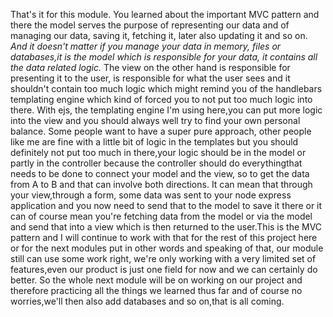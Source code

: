 That's it for this module. You learned about the important MVC pattern and there the model serves the purpose
of representing our data and of managing our data, saving it, fetching it, later also updating it and so
on. 
*And it doesn't matter if you manage your data in memory, files or databases,it is the model which is responsible for your data,
it contains all the data related logic.*
The view on the other hand is responsible for presenting it to the user, is responsible for what the
user sees and it shouldn't contain too much logic which might remind you of the handlebars templating
engine which kind of forced you to not put too much logic into there. With ejs, the templating engine
I'm using here,you can put more logic into the view and you should always well try to find your own personal balance.
Some people want to have a super pure approach, other people like me are fine with a little bit of logic
in the templates but you should definitely not put too much in there,your logic should be in the model or partly in the controller because the controller should do everythingthat needs to be done to connect your model and the view,
so to get the data from A to B and that can involve both directions. It can mean that through your view,through a form,
some data was sent to your node express application and you now need to send that to the model to save it
there or it can of course mean you're fetching data from the model or via the model and send that into a view
which is then returned to the user.This is the MVC pattern and I will continue to work with that for the rest of this project here or for the next modules put in other words and speaking of that, our module still can use some work right,
we're only working with a very limited set of features,even our product is just one field for now and we can certainly do better.
So the whole next module will be on working on our project and therefore practicing all the things we learned thus far
and of course no worries,we'll then also add databases and so on,that is all coming.
